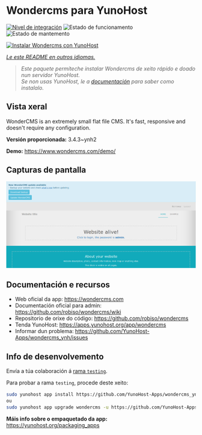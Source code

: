 <!--
NOTA: Este README foi creado automáticamente por <https://github.com/YunoHost/apps/tree/master/tools/readme_generator>
NON debe editarse manualmente.
-->

# Wondercms para YunoHost

[![Nivel de integración](https://dash.yunohost.org/integration/wondercms.svg)](https://ci-apps.yunohost.org/ci/apps/wondercms/) ![Estado de funcionamento](https://ci-apps.yunohost.org/ci/badges/wondercms.status.svg) ![Estado de mantemento](https://ci-apps.yunohost.org/ci/badges/wondercms.maintain.svg)

[![Instalar Wondercms con YunoHost](https://install-app.yunohost.org/install-with-yunohost.svg)](https://install-app.yunohost.org/?app=wondercms)

*[Le este README en outros idiomas.](./ALL_README.md)*

> *Este paquete permíteche instalar Wondercms de xeito rápido e doado nun servidor YunoHost.*  
> *Se non usas YunoHost, le a [documentación](https://yunohost.org/install) para saber como instalalo.*

## Vista xeral

WonderCMS is an extremely small flat file CMS. It's fast, responsive and doesn't require any configuration.

**Versión proporcionada:** 3.4.3~ynh2

**Demo:** <https://www.wondercms.com/demo/>

## Capturas de pantalla

![Captura de pantalla de Wondercms](./doc/screenshots/WonderCMS-update-screenshot.png)

## Documentación e recursos

- Web oficial da app: <https://wondercms.com>
- Documentación oficial para admin: <https://github.com/robiso/wondercms/wiki>
- Repositorio de orixe do código: <https://github.com/robiso/wondercms>
- Tenda YunoHost: <https://apps.yunohost.org/app/wondercms>
- Informar dun problema: <https://github.com/YunoHost-Apps/wondercms_ynh/issues>

## Info de desenvolvemento

Envía a túa colaboración á [rama `testing`](https://github.com/YunoHost-Apps/wondercms_ynh/tree/testing).

Para probar a rama `testing`, procede deste xeito:

```bash
sudo yunohost app install https://github.com/YunoHost-Apps/wondercms_ynh/tree/testing --debug
ou
sudo yunohost app upgrade wondercms -u https://github.com/YunoHost-Apps/wondercms_ynh/tree/testing --debug
```

**Máis info sobre o empaquetado da app:** <https://yunohost.org/packaging_apps>
